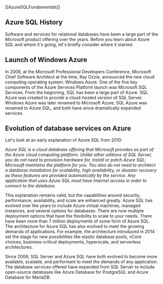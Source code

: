 [[AzureSQLFundamentals]]
## Azure SQL History
Software and services for relational databases have been a large part of the Microsoft product offering over the years. Before you learn about Azure SQL and where it's going, let's briefly consider where it started.
## Launch of Windows Azure

In 2008, at the Microsoft Professional Developers Conference, Microsoft Chief Software Architect at the time, Ray Ozzie, announced the new cloud computing operating system: Windows Azure. One of the five key components of the Azure Services Platform launch was Microsoft SQL Services. From the beginning, SQL has been a large part of Azure. SQL Azure was created to provide a cloud-hosted version of SQL Server. Windows Azure was later renamed to Microsoft Azure, SQL Azure was renamed to Azure SQL, and both have since dramatically expanded services.

## Evolution of database services on Azure

Let's look at an early explanation of Azure SQL from 2010:

_Azure SQL is a cloud database offering that Microsoft provides as part of the Azure cloud computing platform. Unlike other editions of SQL Server, you do not need to provision hardware for, install or patch Azure SQL; Microsoft maintains the platform for you. You also do not need to architect a database installation for scalability, high availability, or disaster recovery as these features are provided automatically by the service. Any application that uses Azure SQL must have Internet access in order to connect to the database._

This explanation remains valid, but the capabilities around security, performance, availability, and scale are enhanced greatly. Azure SQL has evolved over the years to include Azure virtual machines, managed instances, and several options for databases. There are now multiple deployment options that have the flexibility to scale to your needs. There have been more than 7 million deployments of some form of Azure SQL. The architecture for Azure SQL has also evolved to meet the growing demands of applications. For example, the architecture introduced in 2014 set the stage for new possibilities like elastic database pools, vCore choices, business-critical deployments, hyperscale, and serverless architectures.

Since 2008, SQL Server and Azure SQL have both evolved to become more available, scalable, and performant to meet the demands of any application. The database services offered have expanded from SQL Server to include open-source databases like Azure Database for PostgreSQL and Azure Database for MariaDB.